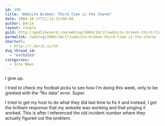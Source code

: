 ```yaml
---
id: 198
title: 'Website Broken: Third Time is the Charm?'
date: 2004-10-17T21:21:21+00:00
author: Derik
layout: single
guid: http://godlikenerd.com/weblog/2004/10/17/website-broken-third-time-is-the-charm/
permalink: /weblog/2004/10/17/website-broken-third-time-is-the-charm/
shorturl:
  - http://l.derik.us/5n
dsq_thread_id:
  - "64766569"
categories:
  - Site News
---
```

I give up.

I tried to check my football picks to see how I'm doing this week, only to be greeted with the &#8220;No data&#8221; error. Super.

I tried to get my host to do what they did last time to fix it and instead, I got the brilliant response that my website was working and that pinging it worked. This is after I referenced the old incident number where they actually figured out the problem.